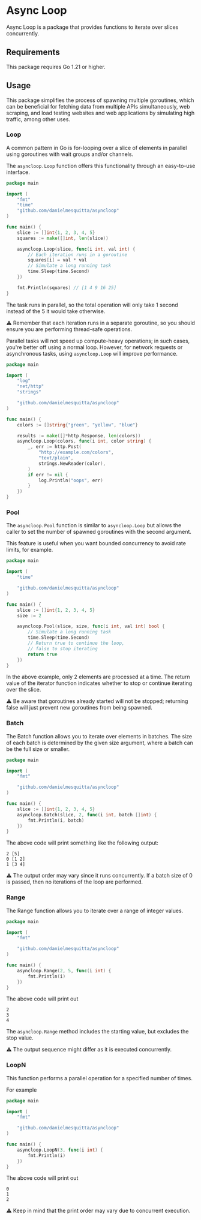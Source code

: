# Async Loop

Async Loop is a package that provides functions to iterate over slices concurrently.

## Requirements

This package requires Go 1.21 or higher.

## Usage

This package simplifies the process of spawning multiple goroutines, which can be beneficial for fetching data from multiple APIs simultaneously, web scraping, and load testing websites and web applications by simulating high traffic, among other uses.

### Loop

A common pattern in Go is for-looping over a slice of elements in parallel using goroutines with wait groups and/or channels.

The `asyncloop.Loop` function offers this functionality through an easy-to-use interface.

```go
package main

import (
	"fmt"
	"time"
	"github.com/danielmesquitta/asyncloop"
)

func main() {
	slice := []int{1, 2, 3, 4, 5}
	squares := make([]int, len(slice))

	asyncloop.Loop(slice, func(i int, val int) {
		// Each iteration runs in a goroutine
		squares[i] = val * val
		// Simulate a long running task
		time.Sleep(time.Second)
	})

	fmt.Println(squares) // [1 4 9 16 25]
}
```

The task runs in parallel, so the total operation will only take 1 second instead of the 5 it would take otherwise.

⚠️ Remember that each iteration runs in a separate goroutine, so you should ensure you are performing thread-safe operations.

Parallel tasks will not speed up compute-heavy operations; in such cases, you're better off using a normal loop. However, for network requests or asynchronous tasks, using `asyncloop.Loop` will improve performance.

```go
package main

import (
	"log"
	"net/http"
	"strings"

	"github.com/danielmesquitta/asyncloop"
)

func main() {
	colors := []string{"green", "yellow", "blue"}

	results := make([]*http.Response, len(colors))
	asyncloop.Loop(colors, func(i int, color string) {
		_, err := http.Post(
			"http://example.com/colors",
			"text/plain",
			strings.NewReader(color),
		)
		if err != nil {
			log.Println("oops", err)
		}
	})
}
```

### Pool

The `asyncloop.Pool` function is similar to `asyncloop.Loop` but allows the caller to set the number of spawned goroutines with the second argument.

This feature is useful when you want bounded concurrency to avoid rate limits, for example.

```go
package main

import (
	"time"

	"github.com/danielmesquitta/asyncloop"
)

func main() {
	slice := []int{1, 2, 3, 4, 5}
	size := 2

	asyncloop.Pool(slice, size, func(i int, val int) bool {
		// Simulate a long running task
		time.Sleep(time.Second)
		// Return true to continue the loop,
		// false to stop iterating
		return true
	})
}
```

In the above example, only 2 elements are processed at a time.
The return value of the iterator function indicates whether to stop or continue iterating over the slice.

⚠️ Be aware that goroutines already started will not be stopped; returning false will just prevent new goroutines from being spawned.

### Batch

The Batch function allows you to iterate over elements in batches. The size of each batch is determined by the given size argument, where a batch can be the full size or smaller.

```go
package main

import (
	"fmt"

	"github.com/danielmesquitta/asyncloop"
)

func main() {
	slice := []int{1, 2, 3, 4, 5}
	asyncloop.Batch(slice, 2, func(i int, batch []int) {
		fmt.Println(i, batch)
	})
}
```

The above code will print something like the following output:

```
2 [5]
0 [1 2]
1 [3 4]
```

⚠️ The output order may vary since it runs concurrently. If a batch size of 0 is passed, then no iterations of the loop are performed.

### Range

The Range function allows you to iterate over a range of integer values.

```go
package main

import (
	"fmt"

	"github.com/danielmesquitta/asyncloop"
)

func main() {
	asyncloop.Range(2, 5, func(i int) {
		fmt.Println(i)
	})
}
```

The above code will print out

```
2
3
4
```

The `asyncloop.Range` method includes the starting value, but excludes the stop value.

⚠️ The output sequence might differ as it is executed concurrently.

### LoopN

This function performs a parallel operation for a specified number of times.

For example

```go
package main

import (
	"fmt"

	"github.com/danielmesquitta/asyncloop"
)

func main() {
	asyncloop.LoopN(3, func(i int) {
		fmt.Println(i)
	})
}
```

The above code will print out

```
0
1
2
```

⚠️ Keep in mind that the print order may vary due to concurrent execution.
